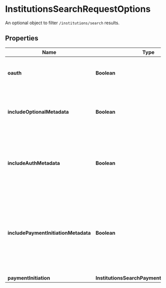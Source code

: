 

# InstitutionsSearchRequestOptions

An optional object to filter `/institutions/search` results.

## Properties

| Name | Type | Description | Notes |
|------------ | ------------- | ------------- | -------------|
|**oauth** | **Boolean** | Limit results to institutions with or without OAuth login flows. |  [optional] |
|**includeOptionalMetadata** | **Boolean** | When true, return the institution&#39;s homepage URL, logo and primary brand color. |  [optional] |
|**includeAuthMetadata** | **Boolean** | When &#x60;true&#x60;, returns metadata related to the Auth product indicating which auth methods are supported. |  [optional] |
|**includePaymentInitiationMetadata** | **Boolean** | When &#x60;true&#x60;, returns metadata related to the Payment Initiation product indicating which payment configurations are supported. |  [optional] |
|**paymentInitiation** | **InstitutionsSearchPaymentInitiationOptions** |  |  [optional] |



